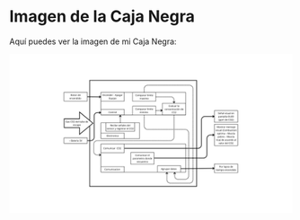 # Imagen de la Caja Negra

Aquí puedes ver la imagen de mi Caja Negra:

![Caja Negra](../imagenes/Caja_negra/Control.png)
